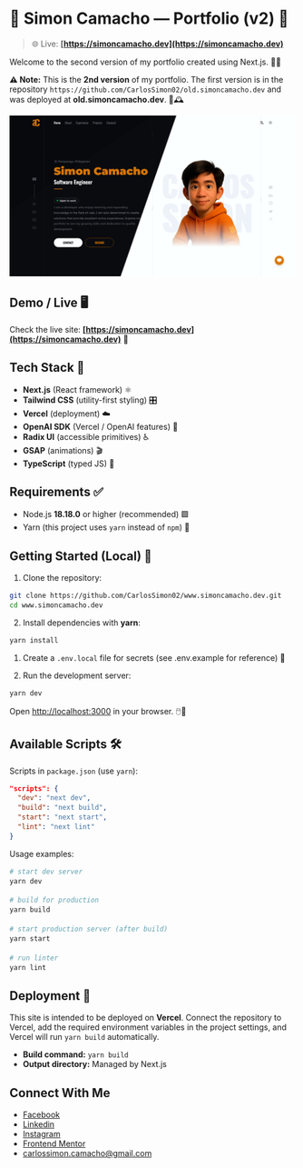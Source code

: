 # 🚀 Simon Camacho — Portfolio (v2) 🎨

> 🌐 Live: **[https://simoncamacho.dev](https://simoncamacho.dev)**

Welcome to the second version of my portfolio created using Next.js. 💼✨

**⚠️ Note:** This is the **2nd version** of my portfolio. The first version is in the repository `https://github.com/CarlosSimon02/old.simoncamacho.dev` and was deployed at **old.simoncamacho.dev**. 🔁🕰️

![portfolio](/screenshot.png)

## Demo / Live 🖥️

Check the live site: **[https://simoncamacho.dev](https://simoncamacho.dev)** 🌟

## Tech Stack 🧩

- **Next.js** (React framework) ⚛️
- **Tailwind CSS** (utility-first styling) 🎛️
- **Vercel** (deployment) ☁️
- **OpenAI SDK** (Vercel / OpenAI features) 🤖
- **Radix UI** (accessible primitives) ♿
- **GSAP** (animations) 🎬
- **TypeScript** (typed JS) 💠

## Requirements ✅

- Node.js **18.18.0** or higher (recommended) 🟩
- Yarn (this project uses `yarn` instead of `npm`) 🧶

## Getting Started (Local) 🧭

1. Clone the repository:

```bash
git clone https://github.com/CarlosSimon02/www.simoncamacho.dev.git
cd www.simoncamacho.dev
```

2. Install dependencies with **yarn**:

```bash
yarn install
```

1. Create a `.env.local` file for secrets (see .env.example for reference) 🔐

2. Run the development server:

```bash
yarn dev
```

Open [http://localhost:3000](http://localhost:3000) in your browser. 🖱️👀

## Available Scripts 🛠️

Scripts in `package.json` (use `yarn`):

```json
"scripts": {
  "dev": "next dev",
  "build": "next build",
  "start": "next start",
  "lint": "next lint"
}
```

Usage examples:

```bash
# start dev server
yarn dev

# build for production
yarn build

# start production server (after build)
yarn start

# run linter
yarn lint
```

## Deployment 🚀

This site is intended to be deployed on **Vercel**. Connect the repository to Vercel, add the required environment variables in the project settings, and Vercel will run `yarn build` automatically.

- **Build command:** `yarn build`
- **Output directory:** Managed by Next.js

## Connect With Me

- [Facebook](https://www.facebook.com/CarlosSimon02/)
- [Linkedin](https://www.linkedin.com/in/carlossimon02/)
- [Instagram](https://www.instagram.com/caloycowmoochi/)
- [Frontend Mentor](https://www.frontendmentor.io/profile/CarlosSimon02)
- carlossimon.camacho@gmail.com
